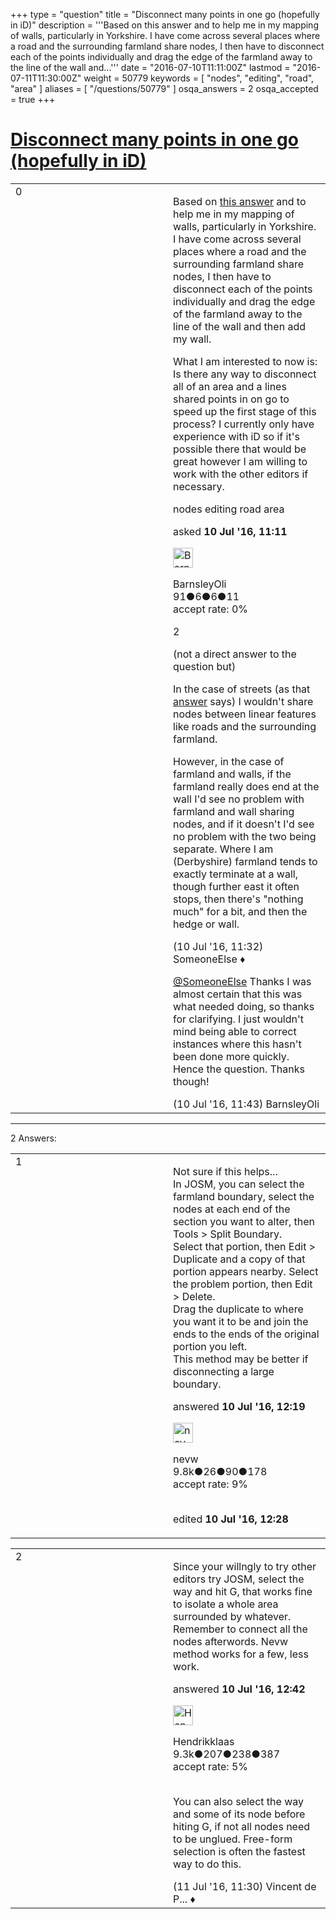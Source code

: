 +++
type = "question"
title = "Disconnect many points in one go (hopefully in iD)"
description = '''Based on this answer and to help me in my mapping of walls, particularly in Yorkshire. I have come across several places where a road and the surrounding farmland share nodes, I then have to disconnect each of the points individually and drag the edge of the farmland away to the line of the wall and...'''
date = "2016-07-10T11:11:00Z"
lastmod = "2016-07-11T11:30:00Z"
weight = 50779
keywords = [ "nodes", "editing", "road", "area" ]
aliases = [ "/questions/50779" ]
osqa_answers = 2
osqa_accepted = true
+++

<div class="headNormal">

# [Disconnect many points in one go (hopefully in iD)](/questions/50779/disconnect-many-points-in-one-go-hopefully-in-id)

</div>

<div id="main-body">

<div id="askform">

<table id="question-table" style="width:100%;">
<colgroup>
<col style="width: 50%" />
<col style="width: 50%" />
</colgroup>
<tbody>
<tr>
<td style="width: 30px; vertical-align: top"><div class="vote-buttons">
<span id="post-50779-upvote" class="ajax-command post-vote up" rel="nofollow" title="I like this post (click again to cancel)"> </span>
<div id="post-50779-score" class="post-score" title="current number of votes">
0
</div>
<span id="post-50779-downvote" class="ajax-command post-vote down" rel="nofollow" title="I dont like this post (click again to cancel)"> </span> <span id="favorite-mark" class="ajax-command favorite-mark" rel="nofollow" title="mark/unmark this question as favorite (click again to cancel)"> </span>
<div id="favorite-count" class="favorite-count">
&#10;</div>
</div></td>
<td><div id="item-right">
<div class="question-body">
<p>Based on <a href="/questions/17501/when-mapping-polygons-surrounded-by-streets-should-they-share-nodes-or-be-traced-separately/17505">this answer</a> and to help me in my mapping of walls, particularly in Yorkshire. I have come across several places where a road and the surrounding farmland share nodes, I then have to disconnect each of the points individually and drag the edge of the farmland away to the line of the wall and then add my wall.</p>
<p>What I am interested to now is: Is there any way to disconnect all of an area and a lines shared points in on go to speed up the first stage of this process? I currently only have experience with iD so if it's possible there that would be great however I am willing to work with the other editors if necessary.</p>
</div>
<div id="question-tags" class="tags-container tags">
<span class="post-tag tag-link-nodes" rel="tag" title="see questions tagged &#39;nodes&#39;">nodes</span> <span class="post-tag tag-link-editing" rel="tag" title="see questions tagged &#39;editing&#39;">editing</span> <span class="post-tag tag-link-road" rel="tag" title="see questions tagged &#39;road&#39;">road</span> <span class="post-tag tag-link-area" rel="tag" title="see questions tagged &#39;area&#39;">area</span>
</div>
<div id="question-controls" class="post-controls">
&#10;</div>
<div class="post-update-info-container">
<div class="post-update-info post-update-info-user">
<p>asked <strong>10 Jul '16, 11:11</strong></p>
<img src="https://secure.gravatar.com/avatar/b372136094bdbf5901a66c8fe1b3a548?s=32&amp;d=identicon&amp;r=g" class="gravatar" width="32" height="32" alt="BarnsleyOli&#39;s gravatar image" />
<p><span>BarnsleyOli</span><br />
<span class="score" title="91 reputation points">91</span><span title="6 badges"><span class="badge1">●</span><span class="badgecount">6</span></span><span title="6 badges"><span class="silver">●</span><span class="badgecount">6</span></span><span title="11 badges"><span class="bronze">●</span><span class="badgecount">11</span></span><br />
<span class="accept_rate" title="Rate of the user&#39;s accepted answers">accept rate:</span> <span title="BarnsleyOli has no accepted answers">0%</span></p>
</div>
</div>
<div id="comments-container-50779" class="comments-container">
<span id="50780"></span>
<div id="comment-50780" class="comment">
<div id="post-50780-score" class="comment-score">
2
</div>
<div class="comment-text">
<p>(not a direct answer to the question but)</p>
<p>In the case of streets (as that <a href="/questions/17501/when-mapping-polygons-surrounded-by-streets-should-they-share-nodes-or-be-traced-separately/17505">answer</a> says) I wouldn't share nodes between linear features like roads and the surrounding farmland.</p>
<p>However, in the case of farmland and walls, if the farmland really does end at the wall I'd see no problem with farmland and wall sharing nodes, and if it doesn't I'd see no problem with the two being separate. Where I am (Derbyshire) farmland tends to exactly terminate at a wall, though further east it often stops, then there's "nothing much" for a bit, and then the hedge or wall.</p>
</div>
<div id="comment-50780-info" class="comment-info">
<span class="comment-age">(10 Jul '16, 11:32)</span> <span class="comment-user userinfo">SomeoneElse ♦</span>
</div>
</div>
<span id="50781"></span>
<div id="comment-50781" class="comment">
<div id="post-50781-score" class="comment-score">
&#10;</div>
<div class="comment-text">
<p><a href="https://help.openstreetmap.org/users/387/someoneelse">@SomeoneElse</a> Thanks I was almost certain that this was what needed doing, so thanks for clarifying. I just wouldn't mind being able to correct instances where this hasn't been done more quickly. Hence the question. Thanks though!</p>
</div>
<div id="comment-50781-info" class="comment-info">
<span class="comment-age">(10 Jul '16, 11:43)</span> <span class="comment-user userinfo">BarnsleyOli</span>
</div>
</div>
</div>
<div id="comment-tools-50779" class="comment-tools">
&#10;</div>
<div class="clear">
&#10;</div>
<div id="comment-50779-form-container" class="comment-form-container">
&#10;</div>
<div class="clear">
&#10;</div>
</div></td>
</tr>
</tbody>
</table>

------------------------------------------------------------------------

<div class="tabBar">

<span id="sort-top"></span>

<div class="headQuestions">

2 Answers:

</div>

</div>

<span id="50782"></span>

<div id="answer-container-50782" class="answer accepted-answer">

<table style="width:100%;">
<colgroup>
<col style="width: 50%" />
<col style="width: 50%" />
</colgroup>
<tbody>
<tr>
<td style="width: 30px; vertical-align: top"><div class="vote-buttons">
<span id="post-50782-upvote" class="ajax-command post-vote up" rel="nofollow" title="I like this post (click again to cancel)"> </span>
<div id="post-50782-score" class="post-score" title="current number of votes">
1
</div>
<span id="post-50782-downvote" class="ajax-command post-vote down" rel="nofollow" title="I dont like this post (click again to cancel)"> </span> <span class="accept-answer on" rel="nofollow" title="BarnsleyOli has selected this answer as the correct answer"> </span>
</div></td>
<td><div class="item-right">
<div class="answer-body">
<p>Not sure if this helps...<br />
In JOSM, you can select the farmland boundary, select the nodes at each end of the section you want to alter, then Tools &gt; Split Boundary.<br />
Select that portion, then Edit &gt; Duplicate and a copy of that portion appears nearby. Select the problem portion, then Edit &gt; Delete.<br />
Drag the duplicate to where you want it to be and join the ends to the ends of the original portion you left.<br />
This method may be better if disconnecting a large boundary.</p>
</div>
<div class="answer-controls post-controls">
&#10;</div>
<div class="post-update-info-container">
<div class="post-update-info post-update-info-user">
<p>answered <strong>10 Jul '16, 12:19</strong></p>
<img src="https://secure.gravatar.com/avatar/e5674dd96938593e0af5130dfffe0f90?s=32&amp;d=identicon&amp;r=g" class="gravatar" width="32" height="32" alt="nevw&#39;s gravatar image" />
<p><span>nevw</span><br />
<span class="score" title="9843 reputation points"><span>9.8k</span></span><span title="26 badges"><span class="badge1">●</span><span class="badgecount">26</span></span><span title="90 badges"><span class="silver">●</span><span class="badgecount">90</span></span><span title="178 badges"><span class="bronze">●</span><span class="badgecount">178</span></span><br />
<span class="accept_rate" title="Rate of the user&#39;s accepted answers">accept rate:</span> <span title="nevw has 32 accepted answers">9%</span> </br></br></p>
</div>
<div class="post-update-info post-update-info-edited">
<p><span> edited <strong>10 Jul '16, 12:28</strong> </span></p>
</div>
</div>
<div id="comments-container-50782" class="comments-container">
&#10;</div>
<div id="comment-tools-50782" class="comment-tools">
&#10;</div>
<div class="clear">
&#10;</div>
<div id="comment-50782-form-container" class="comment-form-container">
&#10;</div>
<div class="clear">
&#10;</div>
</div></td>
</tr>
</tbody>
</table>

</div>

<span id="50783"></span>

<div id="answer-container-50783" class="answer">

<table style="width:100%;">
<colgroup>
<col style="width: 50%" />
<col style="width: 50%" />
</colgroup>
<tbody>
<tr>
<td style="width: 30px; vertical-align: top"><div class="vote-buttons">
<span id="post-50783-upvote" class="ajax-command post-vote up" rel="nofollow" title="I like this post (click again to cancel)"> </span>
<div id="post-50783-score" class="post-score" title="current number of votes">
2
</div>
<span id="post-50783-downvote" class="ajax-command post-vote down" rel="nofollow" title="I dont like this post (click again to cancel)"> </span>
</div></td>
<td><div class="item-right">
<div class="answer-body">
<p>Since your willngly to try other editors try JOSM, select the way and hit G, that works fine to isolate a whole area surrounded by whatever. Remember to connect all the nodes afterwords. Nevw method works for a few, less work.</p>
</div>
<div class="answer-controls post-controls">
&#10;</div>
<div class="post-update-info-container">
<div class="post-update-info post-update-info-user">
<p>answered <strong>10 Jul '16, 12:42</strong></p>
<img src="https://secure.gravatar.com/avatar/742e93034cd38ad243f7ab26f350b659?s=32&amp;d=identicon&amp;r=g" class="gravatar" width="32" height="32" alt="Hendrikklaas&#39;s gravatar image" />
<p><span>Hendrikklaas</span><br />
<span class="score" title="9286 reputation points"><span>9.3k</span></span><span title="207 badges"><span class="badge1">●</span><span class="badgecount">207</span></span><span title="238 badges"><span class="silver">●</span><span class="badgecount">238</span></span><span title="387 badges"><span class="bronze">●</span><span class="badgecount">387</span></span><br />
<span class="accept_rate" title="Rate of the user&#39;s accepted answers">accept rate:</span> <span title="Hendrikklaas has 39 accepted answers">5%</span> </br></br></p>
</div>
</div>
<div id="comments-container-50783" class="comments-container">
<span id="50811"></span>
<div id="comment-50811" class="comment">
<div id="post-50811-score" class="comment-score">
&#10;</div>
<div class="comment-text">
<p>You can also select the way and some of its node before hiting G, if not all nodes need to be unglued. Free-form selection is often the fastest way to do this.</p>
</div>
<div id="comment-50811-info" class="comment-info">
<span class="comment-age">(11 Jul '16, 11:30)</span> <span class="comment-user userinfo">Vincent de P... ♦</span>
</div>
</div>
</div>
<div id="comment-tools-50783" class="comment-tools">
&#10;</div>
<div class="clear">
&#10;</div>
<div id="comment-50783-form-container" class="comment-form-container">
&#10;</div>
<div class="clear">
&#10;</div>
</div></td>
</tr>
</tbody>
</table>

</div>

<div class="paginator-container-left">

</div>

</div>

</div>

